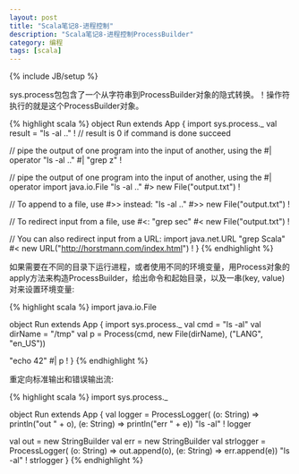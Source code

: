 ```yaml
---
layout: post
title: "Scala笔记8-进程控制"
description: "Scala笔记8-进程控制ProcessBuilder"
category: 编程
tags: [scala]
---
```

{% include JB/setup %}

sys.process包包含了一个从字符串到ProcessBuilder对象的隐式转换。！操作符执行的就是这个ProcessBuilder对象。

{% highlight scala %}
object Run extends App {
  import sys.process._ 
  val result = "ls -al .." ! // result is 0 if command is done succeed
    
  // pipe the output of one program into the input of another, using the #| operator
  "ls -al .." #| "grep z" ! 
    
  // pipe the output of one program into the input of another, using the #| operator
  import java.io.File
  "ls -al .." #> new File("output.txt") !
    
  // To append to a file, use #>> instead:
  "ls -al .." #>> new File("output.txt") !
    
  // To redirect input from a file, use #<:
  "grep sec" #< new File("output.txt") !
    
  // You can also redirect input from a URL:
  import java.net.URL
  "grep Scala" #< new URL("http://horstmann.com/index.html") !
}
{% endhighlight %}

如果需要在不同的目录下运行进程，或者使用不同的环境变量，用Process对象的apply方法来构造ProcessBuilder，给出命令和起始目录，以及一串(key, value)对来设置环境变量:

{% highlight scala %}
import java.io.File

object Run extends App {
  import sys.process._ 
  val cmd = "ls -al"
  val dirName = "/tmp"
  val p = Process(cmd, new File(dirName), ("LANG", "en_US"))
    
  "echo 42" #| p !
}
{% endhighlight %}

重定向标准输出和错误输出流:

{% highlight scala %}
import sys.process._

object Run extends App {
  val logger = ProcessLogger(
    (o: String) => println("out " + o),
    (e: String) => println("err " + e))
  "ls -al" ! logger

  val out = new StringBuilder
  val err = new StringBuilder
  val strlogger = ProcessLogger(
    (o: String) => out.append(o),
    (e: String) => err.append(e))
  "ls -al" ! strlogger
}
{% endhighlight %}
